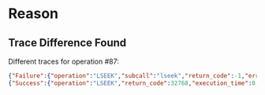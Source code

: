 Reason
======

Trace Difference Found
----------------------

Different traces for operation #87:

```json
{"Failure":{"operation":"LSEEK","subcall":"lseek","return_code":-1,"errno":22,"strerror":"Invalid argument"}}
{"Success":{"operation":"LSEEK","return_code":32768,"execution_time":0,"extra":{"hash":null,"timestamps":[]}}}
```

